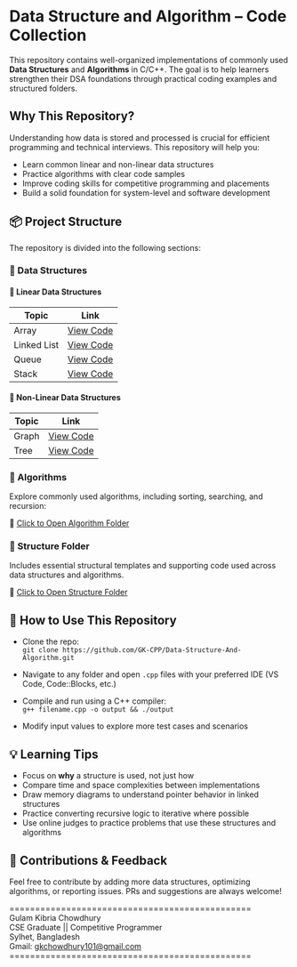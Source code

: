 # Data Structure and Algorithm – Code Collection

This repository contains well-organized implementations of commonly used **Data Structures** and **Algorithms** in C/C++. The goal is to help learners strengthen their DSA foundations through practical coding examples and structured folders.

## Why This Repository?

Understanding how data is stored and processed is crucial for efficient programming and technical interviews. This repository will help you:

- Learn common linear and non-linear data structures
- Practice algorithms with clear code samples
- Improve coding skills for competitive programming and placements
- Build a solid foundation for system-level and software development

## 📦 Project Structure

The repository is divided into the following sections:

### 🔹 Data Structures

#### 🔸 Linear Data Structures

| Topic        | Link                                                                                      |
|--------------|---------------------------------------------------------------------------------------------|
| Array        | [View Code](https://github.com/GK-CPP/Data-Structure-And-Algorithm/tree/master/Data_Structures/linear%20data%20structure/array) |
| Linked List  | [View Code](https://github.com/GK-CPP/Data-Structure-And-Algorithm/tree/master/Data_Structures/linear%20data%20structure/linked_list) |
| Queue        | [View Code](https://github.com/GK-CPP/Data-Structure-And-Algorithm/tree/master/Data_Structures/linear%20data%20structure/queue) |
| Stack        | [View Code](https://github.com/GK-CPP/Data-Structure-And-Algorithm/tree/master/Data_Structures/linear%20data%20structure/stack) |

#### 🔸 Non-Linear Data Structures

| Topic | Link                                                                                      |
|-------|---------------------------------------------------------------------------------------------|
| Graph | [View Code](https://github.com/GK-CPP/Data-Structure-And-Algorithm/tree/master/Data_Structures/non%20linear%20data%20structure/graph) |
| Tree  | [View Code](https://github.com/GK-CPP/Data-Structure-And-Algorithm/tree/master/Data_Structures/non%20linear%20data%20structure/tree) |


### 🔹 Algorithms

Explore commonly used algorithms, including sorting, searching, and recursion:

📌 [Click to Open Algorithm Folder](https://github.com/GK-CPP/Data-Structure-And-Algorithm/tree/master/Algorithm)

### 🔹 Structure Folder

Includes essential structural templates and supporting code used across data structures and algorithms.

📌 [Click to Open Structure Folder](https://github.com/GK-CPP/Data-Structure-And-Algorithm/tree/master/Structure)


## 🔧 How to Use This Repository

- Clone the repo:  
  `git clone https://github.com/GK-CPP/Data-Structure-And-Algorithm.git`

- Navigate to any folder and open `.cpp` files with your preferred IDE (VS Code, Code::Blocks, etc.)

- Compile and run using a C++ compiler:  
  `g++ filename.cpp -o output && ./output`

- Modify input values to explore more test cases and scenarios


## 💡 Learning Tips

- Focus on **why** a structure is used, not just how
- Compare time and space complexities between implementations
- Draw memory diagrams to understand pointer behavior in linked structures
- Practice converting recursive logic to iterative where possible
- Use online judges to practice problems that use these structures and algorithms


## 🙌 Contributions & Feedback

Feel free to contribute by adding more data structures, optimizing algorithms, or reporting issues. PRs and suggestions are always welcome!

=============================================== <br> 
Gulam Kibria Chowdhury <br>
CSE Graduate || Competitive Programmer <br>
Sylhet, Bangladesh <br>
Gmail: gkchowdhury101@gmail.com <br>
=============================================== <br>
